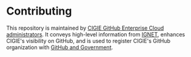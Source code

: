 # Contributing

This repository is maintained by [CIGIE GitHub Enterprise Cloud administrators](https://github.com/orgs/cigiegov/people?query=role%3Aowner). It conveys high-level information from [IGNET](https://www.ignet.gov/), enhances CIGIE's visibility on GitHub, and is used to register CIGIE's GitHub organization with [GitHub and Government](https://government.github.com/).
